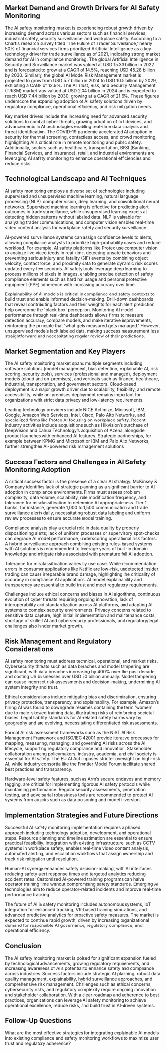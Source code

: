 ## Market Demand and Growth Drivers for AI Safety Monitoring
The AI safety monitoring market is experiencing robust growth driven by increasing demand across various sectors such as financial services, industrial safety, security surveillance, and workplace safety. According to a Chartis research survey titled 'The Future of Trader Surveillance,' nearly 50% of financial services firms prioritized Artificial Intelligence as a key technology driver for trade surveillance as of 2021, indicating strong market demand for AI in compliance monitoring. The global Artificial Intelligence in Security and Surveillance market was valued at USD 15.33 billion in 2022 and is forecasted to grow at a CAGR of 14.5%, reaching USD 45.28 billion by 2030. Similarly, the global AI Model Risk Management market is projected to grow from USD 5.7 billion in 2024 to USD 10.5 billion by 2029, exhibiting a CAGR of 12.9%. The AI Trust, Risk, and Security Management (TRiSM) market was valued at USD 2.34 billion in 2024 and is expected to reach USD 7.44 billion by 2030, growing at a CAGR of 21.6%. These figures underscore the expanding adoption of AI safety solutions driven by regulatory compliance, operational efficiency, and risk mitigation needs.

Key market drivers include the increasing need for advanced security solutions to combat cyber threats, growing adoption of IoT devices, and advancements in AI technologies enabling real-time data analysis and threat identification. The COVID-19 pandemic accelerated AI adoption in security for thermal screening, contactless access, and crowd monitoring, highlighting AI’s critical role in remote monitoring and public safety. Additionally, sectors such as healthcare, transportation, BFSI (Banking, Financial Services, and Insurance), retail, and industrial environments are leveraging AI safety monitoring to enhance operational efficiencies and reduce risks.

## Technological Landscape and AI Techniques
AI safety monitoring employs a diverse set of technologies including supervised and unsupervised machine learning, natural language processing (NLP), computer vision, deep learning, and convolutional neural networks. Supervised machine learning is effective for predicting alert outcomes in trade surveillance, while unsupervised learning excels at detecting hidden patterns without labeled data. NLP is valuable for analyzing trader communications, and computer vision enables real-time video content analysis for workplace safety and security surveillance.

AI-powered surveillance systems can assign confidence levels to alerts, allowing compliance analysts to prioritize high-probability cases and reduce workload. For example, AI safety platforms like Protex use computer vision to analyze live video feeds in real-time, detecting unsafe behaviors and preventing serious injury and fatality (SIF) events by combining object velocity, contact force, and proximity data to generate dynamic risk scores updated every few seconds. AI safety tools leverage deep learning to process millions of pixels in images, enabling precise detection of safety compliance elements such as hard hat usage and personal protective equipment (PPE) adherence with increasing accuracy over time.

Explainability of AI models is critical in compliance and safety contexts to build trust and enable informed decision-making. Drill-down dashboards that reveal contributing factors and their weights for each alert prediction help overcome the 'black box' perception. Monitoring AI model performance through real-time dashboards allows firms to measure detection accuracy, compare models, and make iterative improvements, reinforcing the principle that 'what gets measured gets managed.' However, unsupervised models lack labeled data, making success measurement less straightforward and necessitating regular review of their predictions.

## Market Segmentation and Key Players
The AI safety monitoring market spans multiple segments including software solutions (model management, bias detection, explainable AI, risk scoring, security tools), services (professional and managed), deployment models (cloud and on-premises), and verticals such as finance, healthcare, industrial, transportation, and government sectors. Cloud-based deployment is a major growth driver due to scalability, flexibility, and remote accessibility, while on-premises deployment remains important for organizations with strict data privacy and low-latency requirements.

Leading technology providers include NICE Actimize, Microsoft, IBM, Google, Amazon Web Services, Intel, Cisco, Palo Alto Networks, and specialized firms like Protex AI focusing on workplace safety. Recent industry activities include acquisitions such as Hikvision’s purchase of DeepVision and Dahua Technology’s acquisition of Azena, alongside product launches with enhanced AI features. Strategic partnerships, for example between KPMG and Microsoft or IBM and Palo Alto Networks, further strengthen AI-powered risk management solutions.

## Success Factors and Challenges in AI Safety Monitoring Adoption
A critical success factor is the presence of a clear AI strategy. McKinsey & Company identifies lack of strategic planning as a significant barrier to AI adoption in compliance environments. Firms must assess problem complexity, data volume, scalability, rule modification frequency, and tolerance for misclassification to determine AI appropriateness. Tier 1 banks, for instance, generate 1,000 to 1,500 communication and trade surveillance alerts daily, necessitating robust data labeling and uniform review processes to ensure accurate model training.

Compliance analysts play a crucial role in data quality by properly dispositioning alerts; lack of uniform processes or supervisory spot-checks can degrade AI model performance, underscoring operational risk factors. A hybrid surveillance approach combining existing rules-based systems with AI solutions is recommended to leverage years of built-in domain knowledge and mitigate risks associated with premature full AI adoption.

Tolerance for misclassification varies by use case. While recommendation errors in consumer applications like Netflix are low-risk, undetected insider trading can cause irreparable brand damage, highlighting the criticality of accuracy in compliance AI applications. AI model explainability and transparency are essential to build trust and meet regulatory requirements.

Challenges include ethical concerns and biases in AI algorithms, continuous evolution of cyber threats requiring ongoing innovation, lack of interoperability and standardization across AI platforms, and adapting AI systems to complex security environments. Privacy concerns related to sensitive data capture, high initial implementation and maintenance costs, shortage of skilled AI and cybersecurity professionals, and regulatory/legal challenges also hinder market growth.

## Risk Management and Regulatory Considerations
AI safety monitoring must address technical, operational, and market risks. Cybersecurity threats such as data breaches and model tampering are significant, with data breaches increasing by 400% over the past decade and costing US businesses over USD 50 billion annually. Model tampering can cause incorrect risk assessments and decision-making, undermining AI system integrity and trust.

Ethical considerations include mitigating bias and discrimination, ensuring privacy protection, transparency, and explainability. For example, Amazon’s hiring AI was found to downgrade résumés containing the term 'women' due to male-skewed training data, illustrating risks of reinforcing societal biases. Legal liability standards for AI-related safety harms vary by geography and are evolving, necessitating differentiated risk assessments.

Formal AI risk assessment frameworks such as the NIST AI Risk Management Framework and ISO/IEC 42001 provide iterative processes for mapping, measuring, managing, and governing AI risks across the AI lifecycle, supporting regulatory compliance and innovation. Stakeholder collaboration among policymakers, industry, academia, and civil society is essential for AI safety. The EU AI Act imposes stricter oversight on high-risk AI, while industry consortia like the Frontier Model Forum facilitate shared best practices and transparency.

Hardware-level safety features, such as Arm’s secure enclaves and memory tagging, are critical for implementing rigorous AI safety protocols while maintaining performance. Regular security assessments, penetration testing, and adversarial robustness tools are recommended to protect AI systems from attacks such as data poisoning and model inversion.

## Implementation Strategies and Future Directions
Successful AI safety monitoring implementation requires a phased approach including technology adoption, development, and operational steps. Resource planning and timeline estimation are essential to ensure practical feasibility. Integration with existing infrastructure, such as CCTV systems in workplace safety, enables real-time video content analysis, automated alerting, and escalation workflows that assign ownership and track risk mitigation until resolution.

Human-AI synergy enhances safety decision-making, with AI interfaces reducing safety alert response times and targeted analytics reducing accident rates. Customized AI-powered training programs can halve operator training time without compromising safety standards. Emerging AI technologies aim to reduce operator-related incidents and improve real-time performance tracking.

The future of AI in safety monitoring includes autonomous systems, IoT integration for enhanced tracking, VR-based training simulations, and advanced predictive analytics for proactive safety measures. The market is expected to continue rapid growth, driven by increasing organizational demand for responsible AI governance, regulatory compliance, and operational efficiency.

## Conclusion
The AI safety monitoring market is poised for significant expansion fueled by technological advancements, growing regulatory requirements, and increasing awareness of AI’s potential to enhance safety and compliance across industries. Success factors include strategic AI planning, robust data quality management, explainability, hybrid surveillance approaches, and comprehensive risk management. Challenges such as ethical concerns, cybersecurity risks, and regulatory complexity require ongoing innovation and stakeholder collaboration. With a clear roadmap and adherence to best practices, organizations can leverage AI safety monitoring to achieve operational excellence, reduce risks, and build trust in AI-driven systems.

## Follow-Up Questions
What are the most effective strategies for integrating explainable AI models into existing compliance and safety monitoring workflows to maximize user trust and regulatory adherence?